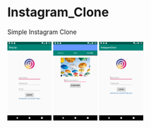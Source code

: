 # Instagram_Clone
Simple Instagram Clone

<img src="https://raw.githubusercontent.com/tushartripathi/Instagram_Clone/master/ss/Screenshot_1588947944.png" width="100"/>

<img src="https://raw.githubusercontent.com/tushartripathi/Instagram_Clone/master/ss/Screenshot_1588947572.png" width="100"/>

<img src="https://raw.githubusercontent.com/tushartripathi/Instagram_Clone/master/ss/Screenshot_1588947939.png" width="100" />

